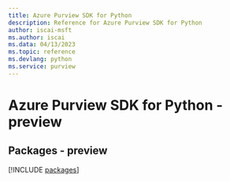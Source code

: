 ```yaml
---
title: Azure Purview SDK for Python
description: Reference for Azure Purview SDK for Python
author: iscai-msft
ms.author: iscai
ms.data: 04/13/2023
ms.topic: reference
ms.devlang: python
ms.service: purview
---
```

# Azure Purview SDK for Python - preview
## Packages - preview
[!INCLUDE [packages](purview-index.md)]